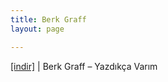 ```yaml
---
title: Berk Graff
layout: page

---
```

<a href="https://cloud.mail.ru/public/9bbd9e2022ad/Berk%20Graff%20-%20Yazd%C4%B1k%C3%A7a%20Var%C4%B1m" target="_blank">[indir]</a>   |   Berk Graff &#8211; Yazdıkça Varım